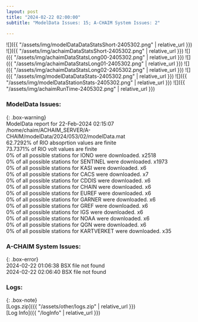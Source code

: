 ```yaml
---
layout: post
title: "2024-02-22 02:00:00"
subtitle: "ModelData Issues: 15; A-CHAIM System Issues: 2"

---
```


![]({{ "/assets/img/modelDataDataStatsShort-2405302.png" | relative_url }})
![]({{ "/assets/img/achaimDataStatsShort-2405302.png" | relative_url }})
![]({{ "/assets/img/achaimDataStatsLong00-2405302.png" | relative_url }})
![]({{ "/assets/img/achaimDataStatsLong01-2405302.png" | relative_url }})
![]({{ "/assets/img/achaimDataStatsLong02-2405302.png" | relative_url }})
![]({{ "/assets/img/modelDataDataStats-2405302.png" | relative_url }})
![]({{ "/assets/img/modelDataStationStats-2405302.png" | relative_url }})
![]({{ "/assets/img/achaimRunTime-2405302.png" | relative_url }})


### ModelData Issues:  
  
{: .box-warning}  
 ModelData report for 22-Feb-2024 02:15:07   
 /home/chaim/ACHAIM_SERVER/A-CHAIM/modelData/2024/053/02/modelData.mat   
 62.7292% of RIO absoprtion values are finite   
 73.7371% of RIO volt values are finite   
 0% of all possible stations for IONO were downloaded. x2518   
 0% of all possible stations for SENTINEL were downloaded. x1973   
 0% of all possible stations for KASI were downloaded. x6   
 0% of all possible stations for CACS were downloaded. x7   
 0% of all possible stations for CDDIS were downloaded. x6   
 0% of all possible stations for CHAIN were downloaded. x6   
 0% of all possible stations for EUREF were downloaded. x6   
 0% of all possible stations for GARNER were downloaded. x6   
 0% of all possible stations for GREF were downloaded. x6   
 0% of all possible stations for IGS were downloaded. x6   
 0% of all possible stations for NOAA were downloaded. x6   
 0% of all possible stations for QGN were downloaded. x6   
 0% of all possible stations for KARTVERKET were downloaded. x35   
  
### A-CHAIM System Issues:  
  
{: .box-error}  
2024-02-22 01:06:38 BSX file not found  
2024-02-22 02:06:40 BSX file not found  

### Logs:  
  
{: .box-note}  
[Logs.zip]({{ "/assets/other/logs.zip" | relative_url }})  
[Log Info]({{ "/logInfo" | relative_url }})  
